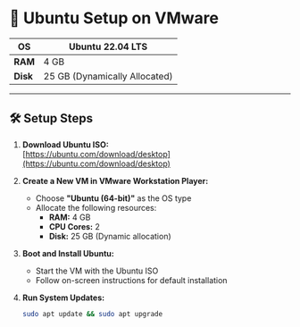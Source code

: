 # 🐧 Ubuntu Setup on VMware

| **OS**   | Ubuntu 22.04 LTS              |
|----------|-------------------------------|
| **RAM**  | 4 GB                          |
| **Disk** | 25 GB (Dynamically Allocated) |

---

## 🛠️ Setup Steps

1. **Download Ubuntu ISO:**  
   [https://ubuntu.com/download/desktop](https://ubuntu.com/download/desktop)

2. **Create a New VM in VMware Workstation Player:**
   - Choose **"Ubuntu (64-bit)"** as the OS type
   - Allocate the following resources:
     - **RAM:** 4 GB  
     - **CPU Cores:** 2  
     - **Disk:** 25 GB (Dynamic allocation)

3. **Boot and Install Ubuntu:**
   - Start the VM with the Ubuntu ISO
   - Follow on-screen instructions for default installation

4. **Run System Updates:**

   ```bash
   sudo apt update && sudo apt upgrade
